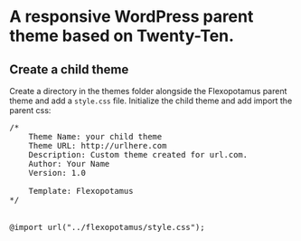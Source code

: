 <h1>A responsive WordPress parent theme based on Twenty-Ten.</h1>

<h2> Create a child theme</h2>
<p>Create a directory in the themes folder alongside the Flexopotamus parent theme and add a <code>style.css</code> file. Initialize the child theme and add import the parent css:

<pre>
/*
	Theme Name: your child theme
	Theme URL: http://urlhere.com
	Description: Custom theme created for url.com.
	Author: Your Name
	Version: 1.0
	
	Template: Flexopotamus
*/


@import url("../flexopotamus/style.css");
</pre>
</p>